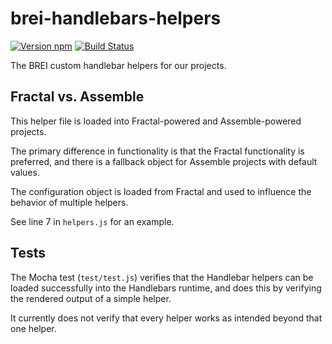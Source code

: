 # brei-handlebars-helpers

[![Version npm][version]](http://browsenpm.org/package/brei-handlebars-helpers)
[![Build Status](https://travis-ci.org/BarkleyREI/brei-handlebars-helpers.svg?branch=master)](https://travis-ci.org/BarkleyREI/brei-handlebars-helpers) 

[version]: http://img.shields.io/npm/v/brei-handlebars-helpers.svg?style=flat-square

The BREI custom handlebar helpers for our projects.

## Fractal vs. Assemble

This helper file is loaded into Fractal-powered and Assemble-powered projects.

The primary difference in functionality is that the Fractal functionality is preferred, and there is a fallback object for Assemble projects with default values.

The configuration object is loaded from Fractal and used to influence the behavior of multiple helpers. 

See line 7 in `helpers.js` for an example.

## Tests

The Mocha test (`test/test.js`) verifies that the Handlebar helpers can be loaded successfully into the Handlebars runtime, and does this by verifying the rendered output of a simple helper.

It currently does not verify that every helper works as intended beyond that one helper.
